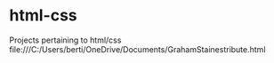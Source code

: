 # html-css
Projects pertaining to html/css
file:///C:/Users/berti/OneDrive/Documents/GrahamStainestribute.html
